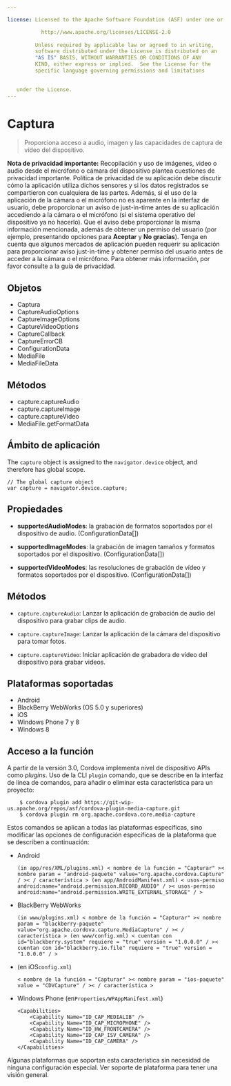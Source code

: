 ```yaml
---

license: Licensed to the Apache Software Foundation (ASF) under one or more contributor license agreements. See the NOTICE file distributed with this work for additional information regarding copyright ownership. The ASF licenses this file to you under the Apache License, Version 2.0 (the "License"); you may not use this file except in compliance with the License. You may obtain a copy of the License at

           http://www.apache.org/licenses/LICENSE-2.0
    
         Unless required by applicable law or agreed to in writing,
         software distributed under the License is distributed on an
         "AS IS" BASIS, WITHOUT WARRANTIES OR CONDITIONS OF ANY
         KIND, either express or implied.  See the License for the
         specific language governing permissions and limitations
    

   under the License.
---
```


# Captura

> Proporciona acceso a audio, imagen y las capacidades de captura de vídeo del dispositivo.

**Nota de privacidad importante:** Recopilación y uso de imágenes, video o audio desde el micrófono o cámara del dispositivo plantea cuestiones de privacidad importante. Política de privacidad de su aplicación debe discutir cómo la aplicación utiliza dichos sensores y si los datos registrados se compartieron con cualquiera de las partes. Además, si el uso de la aplicación de la cámara o el micrófono no es aparente en la interfaz de usuario, debe proporcionar un aviso de just-in-time antes de su aplicación accediendo a la cámara o el micrófono (si el sistema operativo del dispositivo ya no hacerlo). Que el aviso debe proporcionar la misma información mencionada, además de obtener un permiso del usuario (por ejemplo, presentando opciones para **Aceptar** y **No gracias**). Tenga en cuenta que algunos mercados de aplicación pueden requerir su aplicación para proporcionar aviso just-in-time y obtener permiso del usuario antes de acceder a la cámara o el micrófono. Para obtener más información, por favor consulte a la guía de privacidad.

## Objetos

*   Captura
*   CaptureAudioOptions
*   CaptureImageOptions
*   CaptureVideoOptions
*   CaptureCallback
*   CaptureErrorCB
*   ConfigurationData
*   MediaFile
*   MediaFileData

## Métodos

*   capture.captureAudio
*   capture.captureImage
*   capture.captureVideo
*   MediaFile.getFormatData

## Ámbito de aplicación

The `capture` object is assigned to the `navigator.device` object, and therefore has global scope.

    // The global capture object
    var capture = navigator.device.capture;
    

## Propiedades

*   **supportedAudioModes**: la grabación de formatos soportados por el dispositivo de audio. (ConfigurationData[])

*   **supportedImageModes**: la grabación de imagen tamaños y formatos soportados por el dispositivo. (ConfigurationData[])

*   **supportedVideoModes**: las resoluciones de grabación de vídeo y formatos soportados por el dispositivo. (ConfigurationData[])

## Métodos

*   `capture.captureAudio`: Lanzar la aplicación de grabación de audio del dispositivo para grabar clips de audio.

*   `capture.captureImage`: Lanzar la aplicación de la cámara del dispositivo para tomar fotos.

*   `capture.captureVideo`: Iniciar aplicación de grabadora de vídeo del dispositivo para grabar videos.

## Plataformas soportadas

*   Android
*   BlackBerry WebWorks (OS 5.0 y superiores)
*   iOS
*   Windows Phone 7 y 8
*   Windows 8

## Acceso a la función

A partir de la versión 3.0, Cordova implementa nivel de dispositivo APIs como *plugins*. Uso de la CLI `plugin` comando, que se describe en la interfaz de línea de comandos, para añadir o eliminar esta característica para un proyecto:

        $ cordova plugin add https://git-wip-us.apache.org/repos/asf/cordova-plugin-media-capture.git
        $ cordova plugin rm org.apache.cordova.core.media-capture
    

Estos comandos se aplican a todas las plataformas específicas, sino modificar las opciones de configuración específicas de la plataforma que se describen a continuación:

*   Android
    
        (in app/res/XML/plugins.xml) < nombre de la función = "Capturar" >< nombre param = "android-paquete" value="org.apache.cordova.Capture" / >< / característica > (en app/AndroidManifest.xml) < usos-permiso android:name="android.permission.RECORD_AUDIO" / >< usos-permiso android:name="android.permission.WRITE_EXTERNAL_STORAGE" / >
        

*   BlackBerry WebWorks
    
        (in www/plugins.xml) < nombre de la función = "Capturar" >< nombre param = "blackberry-paquete" value="org.apache.cordova.capture.MediaCapture" / >< / característica > (en www/config.xml) < cuentan con id="blackberry.system" requiere = "true" versión = "1.0.0.0" / >< cuentan con id="blackberry.io.file" requiere = "true" version = "1.0.0.0" / >
        

*   (en iOS`config.xml`)
    
        < nombre de la función = "Capturar" >< nombre param = "ios-paquete" value = "CDVCapture" / >< / característica >
        

*   Windows Phone (en`Properties/WPAppManifest.xml`)
    
        <Capabilities>
            <Capability Name="ID_CAP_MEDIALIB" />
            <Capability Name="ID_CAP_MICROPHONE" />
            <Capability Name="ID_HW_FRONTCAMERA" />
            <Capability Name="ID_CAP_ISV_CAMERA" />
            <Capability Name="ID_CAP_CAMERA" />
        </Capabilities>
        

Algunas plataformas que soportan esta característica sin necesidad de ninguna configuración especial. Ver soporte de plataforma para tener una visión general.